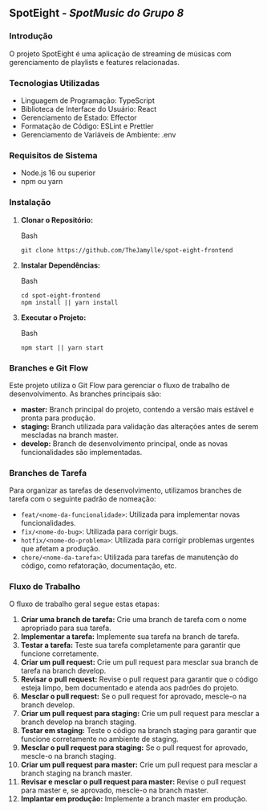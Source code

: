 
##  **SpotEight  _- SpotMusic do Grupo 8_**

### Introdução

O projeto SpotEight é uma aplicação de streaming de músicas com gerenciamento de playlists e features relacionadas.

### Tecnologias Utilizadas

-   Linguagem de Programação: TypeScript
-   Biblioteca de Interface do Usuário: React
-   Gerenciamento de Estado: Effector
-   Formatação de Código: ESLint e Prettier
-  Gerenciamento de Variáveis de Ambiente: .env

### Requisitos de Sistema

-   Node.js 16 ou superior
-   npm ou yarn

### Instalação

1.  **Clonar o Repositório:**
    
    Bash
    
    ```
    git clone https://github.com/TheJamylle/spot-eight-frontend
    
    ```
    
    
2.  **Instalar Dependências:**
    
    Bash
    
    ```
    cd spot-eight-frontend
    npm install || yarn install
    
    ```
    
    
3.  **Executar o Projeto:**
    
    Bash
    
    ```
    npm start || yarn start
    
    ```
    
    

### Branches e Git Flow

Este projeto utiliza o Git Flow para gerenciar o fluxo de trabalho de desenvolvimento. As branches principais são:

-   **master:** Branch principal do projeto, contendo a versão mais estável e pronta para produção.
-   **staging:** Branch utilizada para validação das alterações antes de serem mescladas na branch master.
-   **develop:** Branch de desenvolvimento principal, onde as novas funcionalidades são implementadas.

### Branches de Tarefa

Para organizar as tarefas de desenvolvimento, utilizamos branches de tarefa com o seguinte padrão de nomeação:

-   `feat/<nome-da-funcionalidade>`: Utilizada para implementar novas funcionalidades.
-   `fix/<nome-do-bug>`: Utilizada para corrigir bugs.
-   `hotfix/<nome-do-problema>`: Utilizada para corrigir problemas urgentes que afetam a produção.
-   `chore/<nome-da-tarefa>`: Utilizada para tarefas de manutenção do código, como refatoração, documentação, etc.

### Fluxo de Trabalho

O fluxo de trabalho geral segue estas etapas:

1.  **Criar uma branch de tarefa:** Crie uma branch de tarefa com o nome apropriado para sua tarefa.
2.  **Implementar a tarefa:** Implemente sua tarefa na branch de tarefa.
3.  **Testar a tarefa:** Teste sua tarefa completamente para garantir que funcione corretamente.
4.  **Criar um pull request:** Crie um pull request para mesclar sua branch de tarefa na branch develop.
5.  **Revisar o pull request:** Revise o pull request para garantir que o código esteja limpo, bem documentado e atenda aos padrões do projeto.
6.  **Mesclar o pull request:** Se o pull request for aprovado, mescle-o na branch develop.
7.  **Criar um pull request para staging:** Crie um pull request para mesclar a branch develop na branch staging.
8.  **Testar em staging:** Teste o código na branch staging para garantir que funcione corretamente no ambiente de staging.
9.  **Mesclar o pull request para staging:** Se o pull request for aprovado, mescle-o na branch staging.
10.  **Criar um pull request para master:** Crie um pull request para mesclar a branch staging na branch master.
11.  **Revisar e mesclar o pull request para master:** Revise o pull request para master e, se aprovado, mescle-o na branch master.
12.  **Implantar em produção:** Implemente a branch master em produção.
